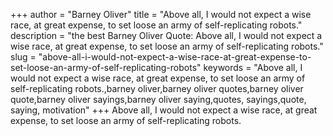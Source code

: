+++
author = "Barney Oliver"
title = "Above all, I would not expect a wise race, at great expense, to set loose an army of self-replicating robots."
description = "the best Barney Oliver Quote: Above all, I would not expect a wise race, at great expense, to set loose an army of self-replicating robots."
slug = "above-all-i-would-not-expect-a-wise-race-at-great-expense-to-set-loose-an-army-of-self-replicating-robots"
keywords = "Above all, I would not expect a wise race, at great expense, to set loose an army of self-replicating robots.,barney oliver,barney oliver quotes,barney oliver quote,barney oliver sayings,barney oliver saying,quotes, sayings,quote, saying, motivation"
+++
Above all, I would not expect a wise race, at great expense, to set loose an army of self-replicating robots.
